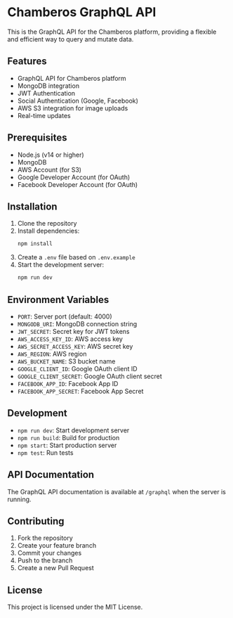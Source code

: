 # Chamberos GraphQL API

This is the GraphQL API for the Chamberos platform, providing a flexible and efficient way to query and mutate data.

## Features

- GraphQL API for Chamberos platform
- MongoDB integration
- JWT Authentication
- Social Authentication (Google, Facebook)
- AWS S3 integration for image uploads
- Real-time updates

## Prerequisites

- Node.js (v14 or higher)
- MongoDB
- AWS Account (for S3)
- Google Developer Account (for OAuth)
- Facebook Developer Account (for OAuth)

## Installation

1. Clone the repository
2. Install dependencies:
   ```bash
   npm install
   ```
3. Create a `.env` file based on `.env.example`
4. Start the development server:
   ```bash
   npm run dev
   ```

## Environment Variables

- `PORT`: Server port (default: 4000)
- `MONGODB_URI`: MongoDB connection string
- `JWT_SECRET`: Secret key for JWT tokens
- `AWS_ACCESS_KEY_ID`: AWS access key
- `AWS_SECRET_ACCESS_KEY`: AWS secret key
- `AWS_REGION`: AWS region
- `AWS_BUCKET_NAME`: S3 bucket name
- `GOOGLE_CLIENT_ID`: Google OAuth client ID
- `GOOGLE_CLIENT_SECRET`: Google OAuth client secret
- `FACEBOOK_APP_ID`: Facebook App ID
- `FACEBOOK_APP_SECRET`: Facebook App Secret

## Development

- `npm run dev`: Start development server
- `npm run build`: Build for production
- `npm start`: Start production server
- `npm test`: Run tests

## API Documentation

The GraphQL API documentation is available at `/graphql` when the server is running.

## Contributing

1. Fork the repository
2. Create your feature branch
3. Commit your changes
4. Push to the branch
5. Create a new Pull Request

## License

This project is licensed under the MIT License. 